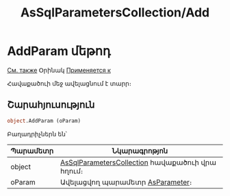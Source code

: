 ﻿---
layout: page
title: "AsSqlParametersCollection/Add"
---


# AddParam մեթոդ

[См. также](../AsSqlParametersCollection.md) Օրինակ [Применяется к](../AsSqlParametersCollection.md) 

Հավաքածուի մեջ ավելացնում է տարր։

## Շարահյուսություն

``` vb
object.AddParam (oParam)
```

Բաղադրիչներն են՝


| Պարամետր | Նկարագրոթյոն |
|--|--|
| object | [AsSqlParametersCollection](../AsSqlParametersCollection.md) հավաքածուի վրա հղում։ |
| oParam | Ավելացվող պարամետր [AsParameter](../AsParameter.md)։  |
